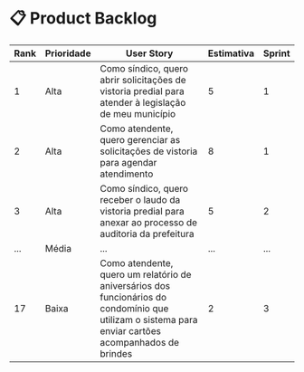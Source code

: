 # 📋 Product Backlog

| Rank | Prioridade | User Story | Estimativa | Sprint |
|------|------------|------------|-------------|--------|
| 1    | Alta       | Como síndico, quero abrir solicitações de vistoria predial para atender à legislação de meu município | 5 | 1 |
| 2    | Alta       | Como atendente, quero gerenciar as solicitações de vistoria para agendar atendimento | 8 | 1 |
| 3    | Alta       | Como síndico, quero receber o laudo da vistoria predial para anexar ao processo de auditoria da prefeitura | 5 | 2 |
| ...  | Média      | ...        | ...         | ...    |
| 17   | Baixa      | Como atendente, quero um relatório de aniversários dos funcionários do condomínio que utilizam o sistema para enviar cartões acompanhados de brindes | 2 | 3 |

